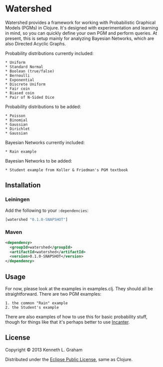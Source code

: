 # Watershed

Watershed provides a framework for working with Probabilistic Graphical
Models (PGMs) in Clojure. It's designed with experimentation and learning in
mind, so you can quickly define your own PGM and perform queries. At
present, this is setup mainly for analyzing Bayesian Networks, which are also
Directed Acyclic Graphs.

Probability distributions currently included:

	* Uniform
	* Standard Normal
	* Boolean (true/false)
	* Bernoulli
	* Exponential
	* Discrete Uniform
	* Fair coin
	* Biased coin
	* Pair of N-Sided Dice

Probability distributions to be added:

	* Poisson
	* Binomial
	* Gaussian
	* Dirichlet
	* Gaussian

Bayesian Networks currently included:

	* Rain example

Bayesian Networks to be added:

	* Student example from Koller & Friedman's PGM textbook

## Installation

### Leiningen

Add the following to your `:dependencies`:

```clj
[watershed "0.1.0-SNAPSHOT"]
```

### Maven

```xml
<dependency>
  <groupId>watershed</groupId>
  <artifactId>watershed</artifactId>
  <version>0.1.0-SNAPSHOT</version>
</dependency>
```

## Usage

For now, please look at the examples in examples.clj. They should all be
straightforward. There are two PGM examples:

	1. the common "Rain" example
	2. the Student's example

There are also examples of how to use this for basic probability stuff,
though for things like that it's perhaps better to use [Incanter](http://incanter.org).

## License

Copyright © 2013 Kenneth L. Graham

Distributed under the [Eclipse Public License](http://www.eclipse.org/legal/epl-v10.html), same as Clojure.